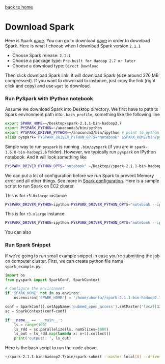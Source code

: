 [back to home](../README.md)

# Download Spark

Here is Spark [page](http://spark.apache.org/). You can go to download
[page](http://spark.apache.org/downloads.html) in order to download Spark.
Here is what I choose when I download Spark version `2.1.1`

- Choose Spark release: `2.1.1`
- Choose a package type: `Pre-built for Hadoop 2.7 or later`
- Choose a download type: `Direct Download`

Then click download Spark link, it will download Spark (size around 276 MB compressed).
If you want to download to instance, just copy the link (right click and copy)
and use `wget` to download.

### Run PySpark with IPython notebook

Assume we download Spark into Desktop directory. We first have to path to Spark environment path
into `.bash_profile`, something like the following line

```bash
export SPARK_HOME=~/Desktop/spark-2.1.1-bin-hadoop2.7
export PYSPARK_PYTHON=~/anaconda3/bin/python
export PYSPARK_DRIVER_PYTHON=~/anaconda3/bin/ipython # point to python driver
alias pyspark='PYSPARK_DRIVER_PYTHON_OPTS="notebook" $SPARK_HOME/bin/pyspark' # for running notebook
```

Simple way to run `pyspark` is running `.bin/pyspark` (if you are in `spark-1.6.0-bin-hadoop2.6` folder).
However, we typically run `pyspark` on IPython notebook. And it will look something like

```bash
PYSPARK_DRIVER_PYTHON_OPTS="notebook" ~/Desktop//spark-2.1.1-bin-hadoop2.7/bin/pyspark
```

We can put a lot of configuration before we run Spark to prevent Memory error and all other things.
See more in [Spark configuration](http://spark.apache.org/docs/latest/configuration.html).
Here is a sample script to run Spark on EC2 cluster.

This is for `r3.8xlarge` instance

```bash
PYSPARK_DRIVER_PYTHON=ipython PYSPARK_DRIVER_PYTHON_OPTS="notebook --ip=* --no-browser" $SPARK_HOME/bin/pyspark --master local[16] --driver-memory 64g --executor-memory 64g --conf spark.driver.maxResultSize=0
```

This is for `r3.xlarge` instance

```bash
PYSPARK_DRIVER_PYTHON=ipython PYSPARK_DRIVER_PYTHON_OPTS="notebook --ip=* --no-browser" $SPARK_HOMEbin/pyspark --master local[4] --driver-memory 32g --executor-memory 32g --conf spark.driver.maxResultSize=0
```

You can also


### Run Spark Snippet

If we're going to run small example snippet in case you're submitting the job on
computer cluster. First, we can create python file name `spark_example.py`.

```python
import os
from pyspark import SparkConf, SparkContext

# Configure the environment                                                     
if 'SPARK_HOME' not in os.environ:
    os.environ['SPARK_HOME'] = '/home/ubuntu//spark-2.1.1-bin-hadoop2.7'

conf = SparkConf().setAppName('pubmed_open_access').setMaster('local[32]')
sc = SparkContext(conf=conf)

if __name__ == '__main__':
    ls = range(100)
    ls_rdd = sc.parallelize(ls, numSlices=1000)
    ls_out = ls_rdd.map(lambda x: x+1).collect()
    print('output!: ', ls_out)
```

Here is the bash script to run the code above.

```bash
~/spark-2.1.1-bin-hadoop2.7/bin/spark-submit --master local[8] --driver-memory 12g --executor-memory 12g spark_example.py
```
